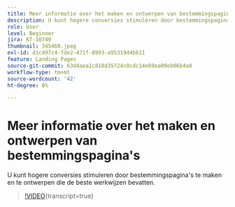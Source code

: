 ```yaml
---
title: Meer informatie over het maken en ontwerpen van bestemmingspagina's
description: U kunt hogere conversies stimuleren door bestemmingspagina's te maken en te ontwerpen die de beste werkwijzen bevatten.
role: User
level: Beginner
jira: KT-10749
thumbnail: 345468.jpeg
exl-id: d1c497c4-fde2-471f-8993-a95319d4b611
feature: Landing Pages
source-git-commit: 63d4aea1c818d35724c0cdc14e69ea00eb06b4a0
workflow-type: tm+mt
source-wordcount: '42'
ht-degree: 0%

---
```


# Meer informatie over het maken en ontwerpen van bestemmingspagina&#39;s

U kunt hogere conversies stimuleren door bestemmingspagina&#39;s te maken en te ontwerpen die de beste werkwijzen bevatten.

>[!VIDEO](https://video.tv.adobe.com/v/345468/?quality=12&learn=on){transcript=true}
